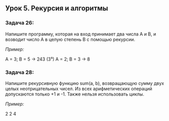 ## Урок 5. Рекурсия и алгоритмы

### Задача 26:  

Напишите программу, которая на вход принимает два числа A и B, и возводит число А в целую степень B с помощью рекурсии.

*Пример:*

A = 3; B = 5 -> 243 (3⁵)
    A = 2; B = 3 -> 8 

### Задача 28: 

Напишите рекурсивную функцию sum(a, b), возвращающую сумму двух целых неотрицательных чисел. Из всех арифметических операций допускаются только +1 и -1. Также нельзя использовать циклы.

*Пример:*

2 2
    4 